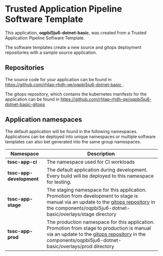 # Trusted Application Pipeline Software Template

This application, **oqpbi5ju6-dotnet-basic**, was created from a Trusted Application Pipeline Software Template.

The software templates create a new source and gitops deployment repositories with a sample source application. 

## Repositories

The source code for your application can be found in [https://github.com/rhtap-rhdh-qe/oqpbi5ju6-dotnet-basic ](https://github.com/rhtap-rhdh-qe/oqpbi5ju6-dotnet-basic ).
 
The gitops repository, which contains the kubernetes manifests for the application can be found in 
[https://github.com/rhtap-rhdh-qe/oqpbi5ju6-dotnet-basic-gitops ](https://github.com/rhtap-rhdh-qe/oqpbi5ju6-dotnet-basic-gitops ) 

## Application namespaces 

The default application will be found in the following namespaces. Applications can be deployed into unique namespaces or multiple software templates can also bet generated into the same group namespaces.  

|  Namespace   |  Description   |  
| -------- | -------- |
| **tssc-app-ci** | The namespace used for CI workloads |
| **tssc-app-development** | The default application during development. Every build will be deployed to this namespace for testing. |
| **tssc-app-stage** | The staging namespace for this application. Promotion from development to stage is manual via an update to the [gitops repository](https://github.com/rhtap-rhdh-qe/oqpbi5ju6-dotnet-basic-gitops ) in the components/oqpbi5ju6-dotnet-basic/overlays/stage directory |
| **tssc-app-prod** | The production namespace for this application. Promotion from stage to production is manual via an update to the [gitops repository](https://github.com/rhtap-rhdh-qe/oqpbi5ju6-dotnet-basic-gitops ) in the components/oqpbi5ju6-dotnet-basic/overlays/prod directory |